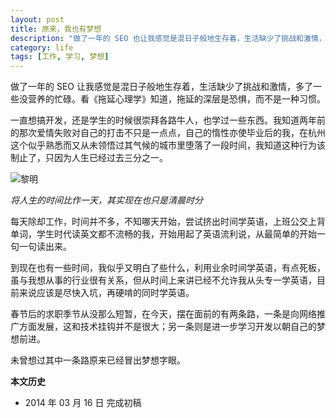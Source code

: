 ```yaml
---
layout: post
title: 原来，我也有梦想
description: "做了一年的 SEO 也让我感觉是混日子般地生存着，生活缺少了挑战和激情，多了一些没营养的忙碌。看《拖延心理学》知道，拖延的深层是恐惧，而不是一种习惯。"
category: life
tags: [工作, 学习, 梦想]
---
```


做了一年的 SEO 让我感觉是混日子般地生存着，生活缺少了挑战和激情，多了一些没营养的忙碌。看《拖延心理学》知道，拖延的深层是恐惧，而不是一种习惯。

一直想搞开发，还是学生的时候很崇拜各路牛人，也学过一些东西。我知道两年前的那次爱情失败对自己的打击不只是一点点，自己的惰性亦使毕业后的我，在杭州这个似乎熟悉而又从未领悟过其气候的城市里堕落了一段时间，我知道这种行为该制止了，只因为人生已经过去三分之一。

![黎明]({{site.IMG_PATH}}/originally-i-also-have-a-dream.jpg)

*将人生的时间比作一天，其实现在也只是清晨时分*

每天除却工作，时间并不多，不知哪天开始，尝试挤出时间学英语，上班公交上背单词，学生时代读英文都不流畅的我，开始用起了英语流利说，从最简单的开始一句一句读出来。

到现在也有一些时间，我似乎又明白了些什么，利用业余时间学英语，有点死板，虽与我想从事的行业很有关系，但从时间上来讲已经不允许我从头专一学英语，目前来说应该是尽快入坑，再硬啃的同时学英语。

春节后的求职季节从没那么短暂，在今天，摆在面前的有两条路，一条是向网络推广方面发展，这和技术挂钩并不是很大；另一条则是进一步学习开发以朝自己的梦想前进。


未曾想过其中一条路原来已经冒出梦想字眼。

**本文历史**

* 2014 年 03 月 16 日 完成初稿

